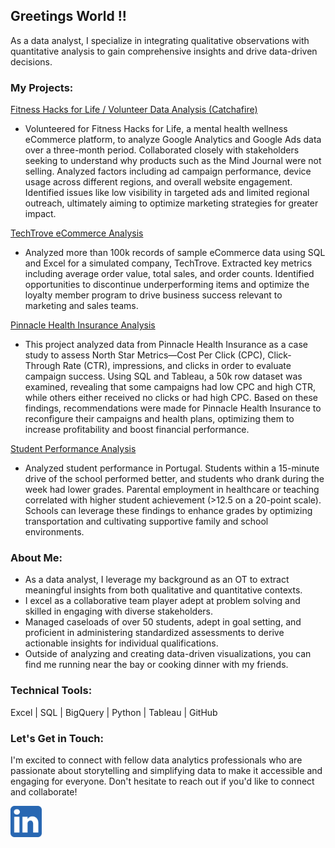 ## Greetings World !!

As a data analyst, I specialize in integrating qualitative observations with quantitative analysis to gain comprehensive insights and drive data-driven decisions.

### My Projects:

[Fitness Hacks for Life / Volunteer Data Analysis (Catchafire)](https://github.com/MelodiousMeadow/FitnessHacksAnalysis)

- Volunteered for Fitness Hacks for Life, a mental health wellness eCommerce platform, to analyze Google Analytics and Google Ads data over a three-month period. Collaborated closely with stakeholders seeking to understand why products such as the Mind Journal were not selling. Analyzed factors including ad campaign performance, device usage across different regions, and overall website engagement. Identified issues like low visibility in targeted ads and limited regional outreach, ultimately aiming to optimize marketing strategies for greater impact.

[TechTrove eCommerce Analysis](https://github.com/MelodiousMeadow/TechTrove_eCommerce_Analysis)
   
- Analyzed more than 100k records of sample eCommerce data using SQL and Excel for a simulated company, TechTrove. Extracted key metrics including average order value, total sales, and order counts. Identified  opportunities to discontinue underperforming items and optimize the loyalty member program to  drive business success relevant to marketing and sales teams.

[Pinnacle Health Insurance Analysis](https://github.com/MelodiousMeadow/PinnacleHealthAnalysis)

- This project analyzed data from Pinnacle Health Insurance as a case study to assess North Star Metrics—Cost Per Click (CPC), Click-Through Rate (CTR), impressions, and clicks in order to evaluate campaign success. Using SQL and Tableau, a 50k row dataset was examined, revealing that some campaigns had low CPC and high CTR, while others either received no clicks or had high CPC. Based on these findings, recommendations were made for Pinnacle Health Insurance to reconfigure their campaigns and health plans, optimizing them to increase profitability and boost financial performance.

[Student Performance Analysis](https://github.com/MelodiousMeadow/Student_Performance_Analysis)

- Analyzed student performance in Portugal. Students within a 15-minute drive of the school performed better, and students who drank during the week had lower grades. Parental employment in healthcare or teaching correlated with higher student achievement (>12.5 on a 20-point scale). Schools can leverage these findings to enhance grades by optimizing transportation and cultivating supportive family and school environments.


### About Me:

- As a data analyst, I leverage my background as an OT to extract meaningful insights from both qualitative and quantitative contexts.
- I excel as a collaborative team player adept at problem solving and skilled in engaging with diverse stakeholders.
- Managed caseloads of over 50 students, adept in goal setting, and proficient in administering standardized assessments to derive actionable insights for individual qualifications.
- Outside of analyzing and creating data-driven visualizations, you can find me running near the bay or cooking dinner with my friends.

### Technical Tools:

Excel |  SQL |  BigQuery | Python | Tableau | GitHub

### Let's Get in Touch: 

I'm excited to connect with fellow data analytics professionals who are passionate about storytelling and simplifying data to make it accessible and engaging for everyone. Don't hesitate to reach out if you'd like to connect and collaborate!

<a href="https://www.linkedin.com/in/zoe-walp">
  <img src="linkedin.png" width="50" alt="LinkedIn">
</a>

